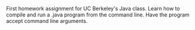 First homework assignment for UC Berkeley's Java class. Learn how to compile and run a .java program from the command line.
Have the program accept command line arguments. 
